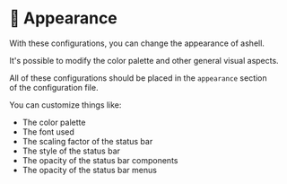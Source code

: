 # 🎨 Appearance

With these configurations, you can change the appearance of ashell.

It's possible to modify the color palette and other general visual aspects.

All of these configurations should be placed in the `appearance` section  
of the configuration file.

You can customize things like:

- The color palette
- The font used
- The scaling factor of the status bar
- The style of the status bar
- The opacity of the status bar components
- The opacity of the status bar menus
